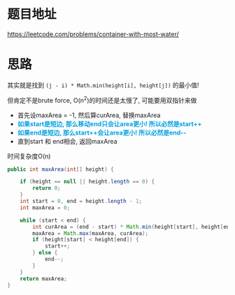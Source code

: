 # 题目地址

https://leetcode.com/problems/container-with-most-water/



# 思路

其实就是找到 `(j - i) * Math.min(height[i], height[j])` 的最小值!

但肯定不是brute force, O(n<sup>2</sup>)的时间还是太慢了, 可能要用双指针来做

+ 首先设maxArea = -1, 然后算curArea, 替换maxArea
+ <font color = grape>**如果start是短边, 那么移动end只会让area更小! 所以必然是start++**</font>
+ <font color = grape>**如果end是短边, 那么start++会让area更小! 所以必然是end--**</font>
+ 直到start 和 end相会, 返回maxArea

时间复杂度O(n)

```java
public int maxArea(int[] height) {

    if (height == null || height.length == 0) {
        return 0;
    }
    int start = 0, end = height.length - 1;
    int maxArea = 0;

    while (start < end) {
        int curArea = (end - start) * Math.min(height[start], height[end]);
        maxArea = Math.max(maxArea, curArea);
        if (height[start] < height[end]) {
            start++;
        } else {
            end--;
        }
    }
    return maxArea;
}
```

